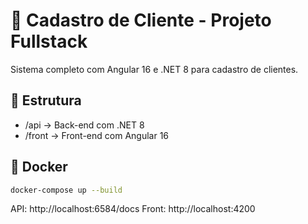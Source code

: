 
# 🧾 Cadastro de Cliente - Projeto Fullstack

Sistema completo com Angular 16 e .NET 8 para cadastro de clientes.

## 📁 Estrutura

- /api → Back-end com .NET 8
- /front → Front-end com Angular 16

## 🐳 Docker

```bash
docker-compose up --build
```

API: http://localhost:6584/docs
Front: http://localhost:4200
